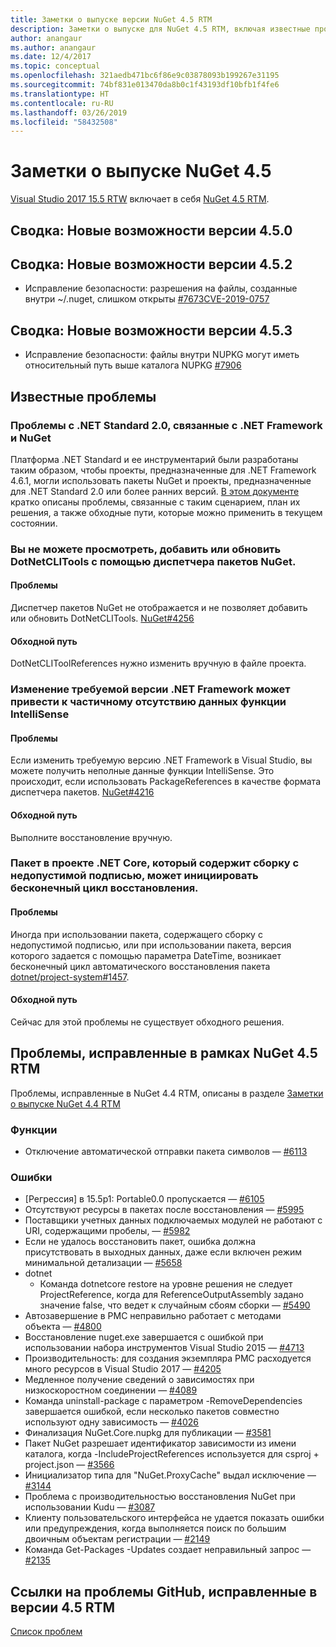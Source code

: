 ```yaml
---
title: Заметки о выпуске версии NuGet 4.5 RTM
description: Заметки о выпуске для NuGet 4.5 RTM, включая известные проблемы, исправления ошибок, добавленные функции и запросы на изменение структуры.
author: anangaur
ms.author: anangaur
ms.date: 12/4/2017
ms.topic: conceptual
ms.openlocfilehash: 321aedb471bc6f86e9c03878093b199267e31195
ms.sourcegitcommit: 74bf831e013470da8b0c1f43193df10bfb1f4fe6
ms.translationtype: HT
ms.contentlocale: ru-RU
ms.lasthandoff: 03/26/2019
ms.locfileid: "58432508"
---
```

# <a name="nuget-45-release-notes"></a>Заметки о выпуске NuGet 4.5

[Visual Studio 2017 15.5 RTW](https://www.visualstudio.com/news/releasenotes/vs2017-relnotes) включает в себя [NuGet 4.5 RTM](https://dist.nuget.org/win-x86-commandline/v4.5.0/nuget.exe).

## <a name="summary-whats-new-in-450"></a>Сводка: Новые возможности версии 4.5.0

## <a name="summary-whats-new-in-452"></a>Сводка: Новые возможности версии 4.5.2

* Исправление безопасности: разрешения на файлы, созданные внутри ~/.nuget, слишком открыты [#7673](https://github.com/NuGet/Home/issues/7673)[CVE-2019-0757](https://portal.msrc.microsoft.com/en-us/security-guidance/advisory/CVE-2019-0757)

## <a name="summary-whats-new-in-453"></a>Сводка: Новые возможности версии 4.5.3

* Исправление безопасности: файлы внутри NUPKG могут иметь относительный путь выше каталога NUPKG [#7906](https://github.com/NuGet/Home/issues/7906)

## <a name="known-issues"></a>Известные проблемы

### <a name="issues-with-net-standard-20-with-net-framework--nuget"></a>Проблемы с .NET Standard 2.0, связанные с .NET Framework и NuGet 

Платформа .NET Standard и ее инструментарий были разработаны таким образом, чтобы проекты, предназначенные для .NET Framework 4.6.1, могли использовать пакеты NuGet и проекты, предназначенные для .NET Standard 2.0 или более ранних версий. [В этом документе](https://github.com/dotnet/standard/issues/481) кратко описаны проблемы, связанные с таким сценарием, план их решения, а также обходные пути, которые можно применить в текущем состоянии.

### <a name="you-are-unable-to-view-add-or-update-dotnetclitools-using-nuget-package-manager"></a>Вы не можете просмотреть, добавить или обновить DotNetCLITools с помощью диспетчера пакетов NuGet.

#### <a name="issue"></a>Проблемы

Диспетчер пакетов NuGet не отображается и не позволяет добавить или обновить DotNetCLITools. [NuGet#4256](https://github.com/NuGet/Home/issues/4256)

#### <a name="workaround"></a>Обходной путь

DotNetCLIToolReferences нужно изменить вручную в файле проекта.

### <a name="retargeting-target-framework-version-may-lead-to-incomplete-intellisense"></a>Изменение требуемой версии .NET Framework может привести к частичному отсутствию данных функции IntelliSense

#### <a name="issue"></a>Проблемы

Если изменить требуемую версию .NET Framework в Visual Studio, вы можете получить неполные данные функции IntelliSense. Это происходит, если использовать PackageReferences в качестве формата диспетчера пакетов. [NuGet#4216](https://github.com/NuGet/Home/issues/4216)

#### <a name="workaround"></a>Обходной путь

Выполните восстановление вручную.

### <a name="a-package-in-a-net-core-project-that-contains-an-assembly-with-an-invalid-signature-can-trigger-an-infinite-restore-loop"></a>Пакет в проекте .NET Core, который содержит сборку с недопустимой подписью, может инициировать бесконечный цикл восстановления.

#### <a name="issue"></a>Проблемы

Иногда при использовании пакета, содержащего сборку с недопустимой подписью, или при использовании пакета, версия которого задается с помощью параметра DateTime, возникает бесконечный цикл автоматического восстановления пакета [dotnet/project-system#1457](https://github.com/dotnet/project-system/issues/1457).

#### <a name="workaround"></a>Обходной путь

Сейчас для этой проблемы не существует обходного решения.

## <a name="issues-fixed-in-nuget-45-rtm-timeframe"></a>Проблемы, исправленные в рамках NuGet 4.5 RTM

Проблемы, исправленные в NuGet 4.4 RTM, описаны в разделе [Заметки о выпуске NuGet 4.4 RTM](../release-notes/nuget-4.4-RTM.md) 

### <a name="features"></a>Функции

- Отключение автоматической отправки пакета символов — [#6113](https://github.com/NuGet/Home/issues/6113)

### <a name="bugs"></a>Ошибки

- [Регрессия] в 15.5p1: Portable0.0 пропускается — [#6105](https://github.com/NuGet/Home/issues/6105)
- Отсутствуют ресурсы в пакетах после восстановления — [#5995](https://github.com/NuGet/Home/issues/5995)
- Поставщики учетных данных подключаемых модулей не работают с URI, содержащими пробелы, — [#5982](https://github.com/NuGet/Home/issues/5982)
- Если не удалось восстановить пакет, ошибка должна присутствовать в выходных данных, даже если включен режим минимальной детализации — [#5658](https://github.com/NuGet/Home/issues/5658)
- dotnet
  - Команда dotnetcore restore на уровне решения не следует ProjectReference, когда для ReferenceOutputAssembly задано значение false, что ведет к случайным сбоям сборки — [#5490](https://github.com/NuGet/Home/issues/5490)
- Автозавершение в PMC неправильно работает с методами объекта — [#4800](https://github.com/NuGet/Home/issues/4800)
- Восстановление nuget.exe завершается с ошибкой при использовании набора инструментов Visual Studio 2015 — [#4713](https://github.com/NuGet/Home/issues/4713)
- Производительность: для создания экземпляра PMC расходуется много ресурсов в Visual Studio 2017 — [#4205](https://github.com/NuGet/Home/issues/4205)
- Медленное получение сведений о зависимостях при низкоскоростном соединении — [#4089](https://github.com/NuGet/Home/issues/4089)
- Команда uninstall-package с параметром -RemoveDependencies завершается ошибкой, если несколько пакетов совместно используют одну зависимость — [#4026](https://github.com/NuGet/Home/issues/4026)
- Финализация NuGet.Core.nupkg для публикации — [#3581](https://github.com/NuGet/Home/issues/3581)
- Пакет NuGet разрешает идентификатор зависимости из имени каталога, когда -IncludeProjectReferences используется для csproj + project.json — [#3566](https://github.com/NuGet/Home/issues/3566)
- Инициализатор типа для "NuGet.ProxyCache" выдал исключение — [#3144](https://github.com/NuGet/Home/issues/3144)
- Проблема с производительностью восстановления NuGet при использовании Kudu — [#3087](https://github.com/NuGet/Home/issues/3087)
- Клиенту пользовательского интерфейса не удается показать ошибки или предупреждения, когда выполняется поиск по большим двоичным объектам регистрации — [#2149](https://github.com/NuGet/Home/issues/2149)
- Команда Get-Packages -Updates создает неправильный запрос — [#2135](https://github.com/NuGet/Home/issues/2135)

## <a name="links-to-github-issues-fixed-in-45-rtm"></a>Ссылки на проблемы GitHub, исправленные в версии 4.5 RTM

[Список проблем](https://github.com/NuGet/Home/issues?q=is%3Aissue+milestone%3A4.5+is%3Aclosed)
